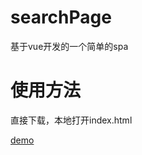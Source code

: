 ﻿# searchPage
基于vue开发的一个简单的spa

# 使用方法

直接下载，本地打开index.html

<a href="https://jesse-li.github.io/searchPage/" target="_blank">demo</a>

